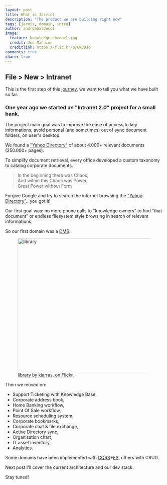 ```yaml
---
layout: post
title: What is Jarvis?
description: "The product we are building right now"
tags: [jarvis, domain, intro]
author: andreabalducci
image:
  feature: knowledge-channel.jpg
  credit: Jon Mannion
  creditlink: https://flic.kr/p/6N3Dso
comments: true
share: true
---
```


## File > New > Intranet

This is the first step of this [journey](/about-this-blog/), we want to tell you what we have built so far.

### One year ago we started an "Intranet 2.0" project for a small bank.

The project main goal was to improve the ease of access to key informations, avoid personal (and sometimes) out of sync document folders, on user's desktop.

We found a ["Yahoo Directory"](https://dir.yahoo.com) of about 4.000+ relevant documents (250.000+ pages).

To simplify document retrieval, every office developed a custom taxonomy to catalog corporate documents.

<blockquote>
In the beginning there was Chaos,<br/>
And within this Chaos was Power,<br/>
Great Power without Form
</blockquote>

Forgive Google and try to search the internet browsing the ["Yahoo Directory"](https://dir.yahoo.com).. you got it!

Our first goal was: no more phone calls to "knowledge owners" to find "that document" or endless filesystem style browsing in search of relevant informations.

So our first domain was a [DMS](http://en.wikipedia.org/wiki/Document_management_system).

<figure>
<a href="https://www.flickr.com/photos/kiarras_marinero/8455661691" title="library by kiarras, on Flickr"><img src="https://farm9.staticflickr.com/8532/8455661691_577e00039c_z.jpg" width="640" height="426" alt="library"></a>
  <figcaption><a href="https://flic.kr/p/dTctCx" title="library by kiarras, on Flickr">library by kiarras, on Flickr</a>.</figcaption>
</figure>

Then we moved on:

* Support Ticketing with Knowledge Base,
* Corporate address book,
* Home Banking workflow,
* Point Of Sale workflow,
* Resource scheduling system,
* Corporate bookmarks,
* Corporate chat & file exchange,
* Active Directory sync,
* Organisation chart,
* IT asset inventory,
* Analytics.

Some domains have been implemented with [CQRS](http://martinfowler.com/bliki/CQRS.html)+[ES](http://martinfowler.com/eaaDev/EventSourcing.html), others with CRUD.

Next post I'll cover the current architecture and our dev stack.

Stay tuned!

